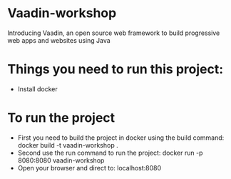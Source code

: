 # Vaadin-workshop
Introducing Vaadin, an open source web framework to build progressive web apps and websites using Java

# Things you need to run this project:
  * Install docker
  
# To run the project

  * First you need to build the project in docker using the build command:
  docker build -t vaadin-workshop .
  * Second use the run command to run the project:
  docker run -p 8080:8080 vaadin-workshop
  * Open your browser and direct to:
  localhost:8080
